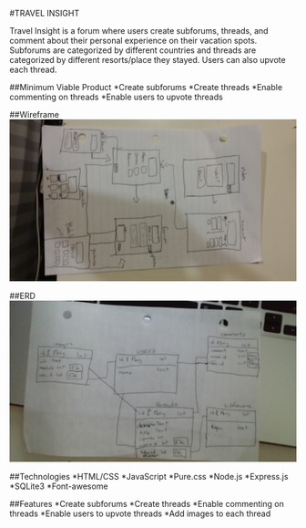 #TRAVEL INSIGHT

Travel Insight is a forum where users create subforums, threads, and comment about their personal experience on their vacation spots. Subforums are categorized by different countries and threads are categorized by different resorts/place they stayed.  Users can also upvote each thread.

##Minimum Viable Product
*Create subforums
*Create threads
*Enable commenting on threads
*Enable users to upvote threads

##Wireframe
![ERD](readme_pic/wireframe.jpg)

##ERD
![ERD](readme_pic/erd.jpg)

##Technologies
*HTML/CSS
*JavaScript
*Pure.css
*Node.js
*Express.js
*SQLite3
*Font-awesome

##Features
*Create subforums
*Create threads
*Enable commenting on threads
*Enable users to upvote threads
*Add images to each thread



